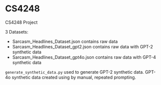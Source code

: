 # CS4248
CS4248 Project

3 Datasets: 
* Sarcasm_Headlines_Dataset.json contains raw data
* Sarcasm_Headlines_Dataset_gpt2.json contains raw data with GPT-2 synthetic data
* Sarcasm_Headlines_Dataset_gpt4o.json contains raw data with GPT-4 synthetic data

`generate_synthetic_data.py` used to generate GPT-2 synthetic data.
GPT-4o synthetic data created using by manual, repeated prompting. 